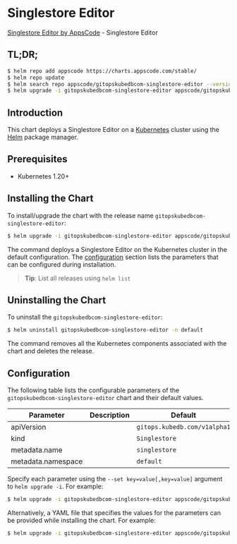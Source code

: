 # Singlestore Editor

[Singlestore Editor by AppsCode](https://appscode.com) - Singlestore Editor

## TL;DR;

```bash
$ helm repo add appscode https://charts.appscode.com/stable/
$ helm repo update
$ helm search repo appscode/gitopskubedbcom-singlestore-editor --version=v0.19.0
$ helm upgrade -i gitopskubedbcom-singlestore-editor appscode/gitopskubedbcom-singlestore-editor -n default --create-namespace --version=v0.19.0
```

## Introduction

This chart deploys a Singlestore Editor on a [Kubernetes](http://kubernetes.io) cluster using the [Helm](https://helm.sh) package manager.

## Prerequisites

- Kubernetes 1.20+

## Installing the Chart

To install/upgrade the chart with the release name `gitopskubedbcom-singlestore-editor`:

```bash
$ helm upgrade -i gitopskubedbcom-singlestore-editor appscode/gitopskubedbcom-singlestore-editor -n default --create-namespace --version=v0.19.0
```

The command deploys a Singlestore Editor on the Kubernetes cluster in the default configuration. The [configuration](#configuration) section lists the parameters that can be configured during installation.

> **Tip**: List all releases using `helm list`

## Uninstalling the Chart

To uninstall the `gitopskubedbcom-singlestore-editor`:

```bash
$ helm uninstall gitopskubedbcom-singlestore-editor -n default
```

The command removes all the Kubernetes components associated with the chart and deletes the release.

## Configuration

The following table lists the configurable parameters of the `gitopskubedbcom-singlestore-editor` chart and their default values.

|     Parameter      | Description |                 Default                 |
|--------------------|-------------|-----------------------------------------|
| apiVersion         |             | <code>gitops.kubedb.com/v1alpha1</code> |
| kind               |             | <code>Singlestore</code>                |
| metadata.name      |             | <code>singlestore</code>                |
| metadata.namespace |             | <code>default</code>                    |


Specify each parameter using the `--set key=value[,key=value]` argument to `helm upgrade -i`. For example:

```bash
$ helm upgrade -i gitopskubedbcom-singlestore-editor appscode/gitopskubedbcom-singlestore-editor -n default --create-namespace --version=v0.19.0 --set apiVersion=gitops.kubedb.com/v1alpha1
```

Alternatively, a YAML file that specifies the values for the parameters can be provided while
installing the chart. For example:

```bash
$ helm upgrade -i gitopskubedbcom-singlestore-editor appscode/gitopskubedbcom-singlestore-editor -n default --create-namespace --version=v0.19.0 --values values.yaml
```
